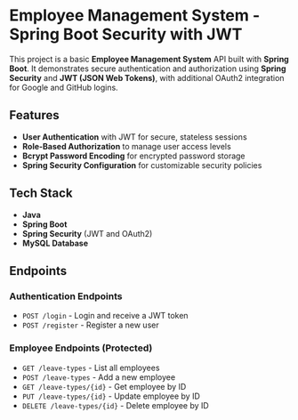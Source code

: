 # Employee Management System - Spring Boot Security with JWT

This project is a basic **Employee Management System** API built with **Spring Boot**. It demonstrates secure authentication and authorization using **Spring Security** and **JWT (JSON Web Tokens)**, with additional OAuth2 integration for Google and GitHub logins.

## Features
- **User Authentication** with JWT for secure, stateless sessions
- **Role-Based Authorization** to manage user access levels
- **Bcrypt Password Encoding** for encrypted password storage
- **Spring Security Configuration** for customizable security policies

## Tech Stack
- **Java**
- **Spring Boot**
- **Spring Security** (JWT and OAuth2)
- **MySQL Database**

## Endpoints
### Authentication Endpoints
- `POST /login` - Login and receive a JWT token
- `POST /register` - Register a new user

### Employee Endpoints (Protected)
- `GET /leave-types` - List all employees
- `POST /leave-types` - Add a new employee
- `GET /leave-types/{id}` - Get employee by ID
- `PUT /leave-types/{id}` - Update employee by ID
- `DELETE /leave-types/{id}` - Delete employee by ID
